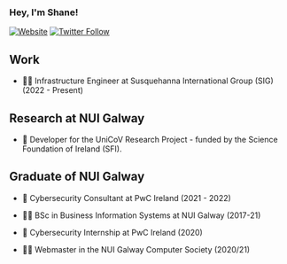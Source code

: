 ### Hey, I'm Shane!

[![Website](https://img.shields.io/website?label=shanehastings.eu&style=for-the-badge&url=https%3A%2F%2Fcodestackr.com)](https://shanehastings.eu)
[![Twitter Follow](https://img.shields.io/twitter/follow/ShaneHastingsIE?color=1DA1F2&logo=twitter&style=for-the-badge)](https://twitter.com/intent/follow?original_referer=https%3A%2F%2Fgithub.com%2FcodeSTACKr&screen_name=ShaneHastingsIE)

## Work

- 👨‍💻 Infrastructure Engineer at Susquehanna International Group (SIG) (2022 - Present)

## Research at NUI Galway

- 🧪 Developer for the UniCoV Research Project - funded by the Science Foundation of Ireland (SFI).

## Graduate of NUI Galway

- 🔐 Cybersecurity Consultant at PwC Ireland (2021 - 2022)
- 👨‍🎓 BSc in Business Information Systems at NUI Galway (2017-21)
- 🔐 Cybersecurity Internship at PwC Ireland (2020)

- 👩‍💻 Webmaster in the NUI Galway Computer Society (2020/21)


